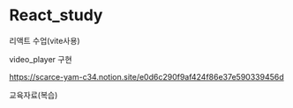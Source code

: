 # React_study
리액트 수업(vite사용)

video_player 구현


https://scarce-yam-c34.notion.site/e0d6c290f9af424f86e37e590339456d




교육자료(복습)
